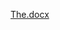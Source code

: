 [The.docx](https://github.com/DDM-UVIC/A-kernel-based-approach-for-identifying-the-dynamics-of-feed-drives-and-robot-joints/files/13230428/The.docx)
